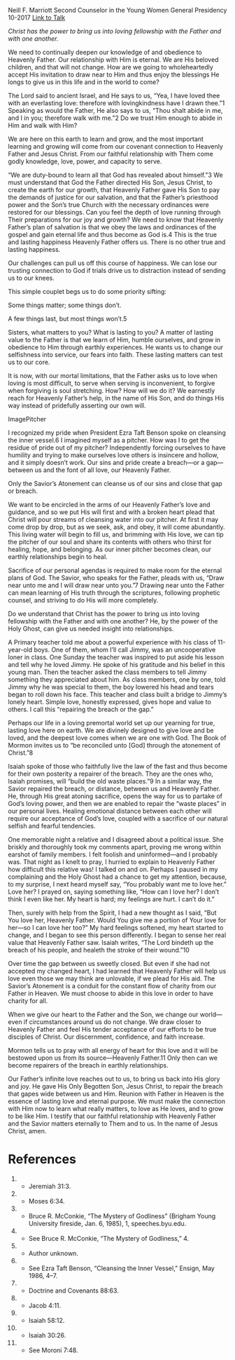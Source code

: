 Neill F. Marriott
Second Counselor in the Young Women General Presidency
10-2017
[Link to Talk](https://www.churchofjesuschrist.org/study/general-conference/2017/10/abiding-in-god-and-repairing-the-breach?lang=eng)

_Christ has the power to bring us into loving fellowship with the Father and with one another._

We need to continually deepen our knowledge of and obedience to Heavenly Father. Our relationship with Him is eternal. We are His beloved children, and that will not change. How are we going to wholeheartedly accept His invitation to draw near to Him and thus enjoy the blessings He longs to give us in this life and in the world to come?

The Lord said to ancient Israel, and He says to us, “Yea, I have loved thee with an everlasting love: therefore with lovingkindness have I drawn thee.”1 Speaking as would the Father, He also says to us, “Thou shalt abide in me, and I in you; therefore walk with me.”2 Do we trust Him enough to abide in Him and walk with Him?

We are here on this earth to learn and grow, and the most important learning and growing will come from our covenant connection to Heavenly Father and Jesus Christ. From our faithful relationship with Them come godly knowledge, love, power, and capacity to serve.

“We are duty-bound to learn all that God has revealed about himself.”3 We must understand that God the Father directed His Son, Jesus Christ, to create the earth for our growth, that Heavenly Father gave His Son to pay the demands of justice for our salvation, and that the Father’s priesthood power and the Son’s true Church with the necessary ordinances were restored for our blessings. Can you feel the depth of love running through Their preparations for our joy and growth? We need to know that Heavenly Father’s plan of salvation is that we obey the laws and ordinances of the gospel and gain eternal life and thus become as God is.4 This is the true and lasting happiness Heavenly Father offers us. There is no other true and lasting happiness.

Our challenges can pull us off this course of happiness. We can lose our trusting connection to God if trials drive us to distraction instead of sending us to our knees.

This simple couplet begs us to do some priority sifting:





Some things matter; some things don’t.

A few things last, but most things won’t.5





Sisters, what matters to you? What is lasting to you? A matter of lasting value to the Father is that we learn of Him, humble ourselves, and grow in obedience to Him through earthly experiences. He wants us to change our selfishness into service, our fears into faith. These lasting matters can test us to our core.

It is now, with our mortal limitations, that the Father asks us to love when loving is most difficult, to serve when serving is inconvenient, to forgive when forgiving is soul stretching. How? How will we do it? We earnestly reach for Heavenly Father’s help, in the name of His Son, and do things His way instead of pridefully asserting our own will.

  ImagePitcher

I recognized my pride when President Ezra Taft Benson spoke on cleansing the inner vessel.6 I imagined myself as a pitcher. How was I to get the residue of pride out of my pitcher? Independently forcing ourselves to have humility and trying to make ourselves love others is insincere and hollow, and it simply doesn’t work. Our sins and pride create a breach—or a gap—between us and the font of all love, our Heavenly Father.

Only the Savior’s Atonement can cleanse us of our sins and close that gap or breach.

We want to be encircled in the arms of our Heavenly Father’s love and guidance, and so we put His will first and with a broken heart plead that Christ will pour streams of cleansing water into our pitcher. At first it may come drop by drop, but as we seek, ask, and obey, it will come abundantly. This living water will begin to fill us, and brimming with His love, we can tip the pitcher of our soul and share its contents with others who thirst for healing, hope, and belonging. As our inner pitcher becomes clean, our earthly relationships begin to heal.

Sacrifice of our personal agendas is required to make room for the eternal plans of God. The Savior, who speaks for the Father, pleads with us, “Draw near unto me and I will draw near unto you.”7 Drawing near unto the Father can mean learning of His truth through the scriptures, following prophetic counsel, and striving to do His will more completely.

Do we understand that Christ has the power to bring us into loving fellowship with the Father and with one another? He, by the power of the Holy Ghost, can give us needed insight into relationships.

A Primary teacher told me about a powerful experience with his class of 11-year-old boys. One of them, whom I’ll call Jimmy, was an uncooperative loner in class. One Sunday the teacher was inspired to put aside his lesson and tell why he loved Jimmy. He spoke of his gratitude and his belief in this young man. Then the teacher asked the class members to tell Jimmy something they appreciated about him. As class members, one by one, told Jimmy why he was special to them, the boy lowered his head and tears began to roll down his face. This teacher and class built a bridge to Jimmy’s lonely heart. Simple love, honestly expressed, gives hope and value to others. I call this “repairing the breach or the gap.”

Perhaps our life in a loving premortal world set up our yearning for true, lasting love here on earth. We are divinely designed to give love and be loved, and the deepest love comes when we are one with God. The Book of Mormon invites us to “be reconciled unto [God] through the atonement of Christ.”8

Isaiah spoke of those who faithfully live the law of the fast and thus become for their own posterity a repairer of the breach. They are the ones who, Isaiah promises, will “build the old waste places.”9 In a similar way, the Savior repaired the breach, or distance, between us and Heavenly Father. He, through His great atoning sacrifice, opens the way for us to partake of God’s loving power, and then we are enabled to repair the “waste places” in our personal lives. Healing emotional distance between each other will require our acceptance of God’s love, coupled with a sacrifice of our natural selfish and fearful tendencies.

One memorable night a relative and I disagreed about a political issue. She briskly and thoroughly took my comments apart, proving me wrong within earshot of family members. I felt foolish and uninformed—and I probably was. That night as I knelt to pray, I hurried to explain to Heavenly Father how difficult this relative was! I talked on and on. Perhaps I paused in my complaining and the Holy Ghost had a chance to get my attention, because, to my surprise, I next heard myself say, “You probably want me to love her.” Love her? I prayed on, saying something like, “How can I love her? I don’t think I even like her. My heart is hard; my feelings are hurt. I can’t do it.”

Then, surely with help from the Spirit, I had a new thought as I said, “But You love her, Heavenly Father. Would You give me a portion of Your love for her—so I can love her too?” My hard feelings softened, my heart started to change, and I began to see this person differently. I began to sense her real value that Heavenly Father saw. Isaiah writes, “The Lord bindeth up the breach of his people, and healeth the stroke of their wound.”10

Over time the gap between us sweetly closed. But even if she had not accepted my changed heart, I had learned that Heavenly Father will help us love even those we may think are unlovable, if we plead for His aid. The Savior’s Atonement is a conduit for the constant flow of charity from our Father in Heaven. We must choose to abide in this love in order to have charity for all.

When we give our heart to the Father and the Son, we change our world—even if circumstances around us do not change. We draw closer to Heavenly Father and feel His tender acceptance of our efforts to be true disciples of Christ. Our discernment, confidence, and faith increase.

Mormon tells us to pray with all energy of heart for this love and it will be bestowed upon us from its source—Heavenly Father.11 Only then can we become repairers of the breach in earthly relationships.

Our Father’s infinite love reaches out to us, to bring us back into His glory and joy. He gave His Only Begotten Son, Jesus Christ, to repair the breach that gapes wide between us and Him. Reunion with Father in Heaven is the essence of lasting love and eternal purpose. We must make the connection with Him now to learn what really matters, to love as He loves, and to grow to be like Him. I testify that our faithful relationship with Heavenly Father and the Savior matters eternally to Them and to us. In the name of Jesus Christ, amen.

# References
1. - Jeremiah 31:3.
2. - Moses 6:34.
3. - Bruce R. McConkie, “The Mystery of Godliness” (Brigham Young University fireside, Jan. 6, 1985), 1, speeches.byu.edu.
4. - See Bruce R. McConkie, “The Mystery of Godliness,” 4.
5. - Author unknown.
6. - See Ezra Taft Benson, “Cleansing the Inner Vessel,” Ensign, May 1986, 4–7.
7. - Doctrine and Covenants 88:63.
8. - Jacob 4:11.
9. - Isaiah 58:12.
10. - Isaiah 30:26.
11. - See Moroni 7:48.